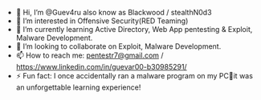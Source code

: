 - 👋 Hi, I’m @Guev4ru also know as Blackwood / stealthN0d3
- 👀 I’m interested in Offensive Security(RED Teaming)
- 🌱 I’m currently learning Active Directory, Web App pentesting & Exploit, Malware Development.
- 💞️ I’m looking to collaborate on Exploit, Malware Development.
- 📫 How to reach me: pentestr7@gmail.com / https://www.linkedin.com/in/guevar00-b30985291/
- ⚡ Fun fact: I once accidentally ran a malware program on my PC🥷it was an unforgettable learning experience!
<!---
Guev4ru/Guev4ru is a ✨ special ✨ repository because its `README.md` (this file) appears on your GitHub profile.
You can click the Preview link to take a look at your changes.
--->
